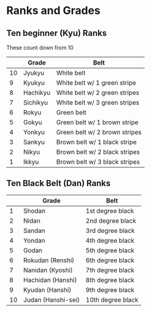 # Ranks and Grades

## Ten beginner (Kyu) Ranks

These count down from 10

| | Grade | Belt |
| - | --- | ---- |
| 10 | Jyukyu | White belt |
| 9 | Kyukyu | White belt w/ 1 green stripe |
| 8 | Hachikyu | White belt w/ 2 green stripes |
| 7 | Sichikyu | White belt w/ 3 green stripes |
| 6 | Rokyu | Green belt |
| 5 | Gokyu | Green belt w/ 1 brown stripe |
| 4 | Yonkyu | Green belt w/ 2 brown stripes |
| 3 | Sankyu | Brown belt w/ 1 black stripe |
| 2 | Nikyu | Brown belt w/ 2 black stripes |
| 1 | Ikkyu | Brown belt w/ 3 black stripes |

## Ten Black Belt (Dan) Ranks

| | Grade | Belt |
| - | -- | -- |
| 1 | Shodan | 1st degree black |
| 2 | Nidan | 2nd degree black |
| 3 | Sandan | 3rd degree black |
| 4 | Yondan | 4th degree black |
| 5 | Godan | 5th degree black |
| 6 | Rokudan (Renshi) | 6th degree black |
| 7 | Nanidan (Kyoshi) | 7th degree black |
| 8 | Hachidan (Hanshi) | 8th degree black |
| 9 | Kyudan (Hanshi) | 9th degree black |
| 10 | Judan (Hanshi-sei) | 10th degree black |
